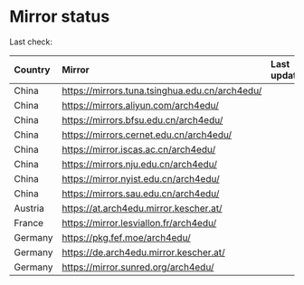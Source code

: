 <script src="./time.js"></script>
# Mirror status
Last check: <script type="text/javascript">localize(1740071900.4594421);</script>

|Country|Mirror|Last update|
|:------|:-----|:----------|
|China|https://mirrors.tuna.tsinghua.edu.cn/arch4edu/|<script type="text/javascript">localize(1740033799);</script>|
|China|https://mirrors.aliyun.com/arch4edu/|<script type="text/javascript">localize(1740033799);</script>|
|China|https://mirrors.bfsu.edu.cn/arch4edu/|<script type="text/javascript">localize(1740033799);</script>|
|China|https://mirrors.cernet.edu.cn/arch4edu/|<script type="text/javascript">localize(1740033799);</script>|
|China|https://mirror.iscas.ac.cn/arch4edu/|<script type="text/javascript">localize(1740033799);</script>|
|China|https://mirrors.nju.edu.cn/arch4edu/|<script type="text/javascript">localize(1739947221);</script>|
|China|https://mirror.nyist.edu.cn/arch4edu/|<script type="text/javascript">localize(1740033799);</script>|
|China|https://mirrors.sau.edu.cn/arch4edu/|<script type="text/javascript">localize(1731653531);</script>|
|Austria|https://at.arch4edu.mirror.kescher.at/|<script type="text/javascript">localize(1740033799);</script>|
|France|https://mirror.lesviallon.fr/arch4edu/|<script type="text/javascript">localize(1740033799);</script>|
|Germany|https://pkg.fef.moe/arch4edu/|<script type="text/javascript">localize(1740033799);</script>|
|Germany|https://de.arch4edu.mirror.kescher.at/|<script type="text/javascript">localize(1740033799);</script>|
|Germany|https://mirror.sunred.org/arch4edu/|<script type="text/javascript">localize(1740033799);</script>|

<script src="./tablefilter/tablefilter.js"></script>
<script src="./table.js"></script>